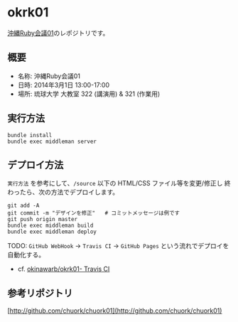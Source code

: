 okrk01
======
[沖縄Ruby会議01](http://regional.rubykaigi.org/okrk01/)のレポジトリです。

## 概要

- 名称: 沖縄Ruby会議01
- 日時: 2014年3月1日 13:00-17:00
- 場所: 琉球大学 大教室 322 (講演用) & 321 (作業用)

## 実行方法
```
bundle install
bundle exec middleman server
```

## デプロイ方法

`実行方法` を参考にして、`/source` 以下の HTML/CSS ファイル等を変更/修正し
終わったら、次の方法でデプロイします。

```
git add -A
git commit -m "デザインを修正"   # コミットメッセージは例です
git push origin master
bundle exec middleman build
bundle exec middleman deploy
```

TODO: `GitHub WebHook` -> `Travis CI` -> `GitHub Pages` という流れでデプロイを自動化する。

- cf. [okinawarb/okrk01- Travis CI](https://travis-ci.org/okinawarb/okrk01)

## 参考リポジトリ

[http://github.com/chuork/chuork01](http://github.com/chuork/chuork01)



